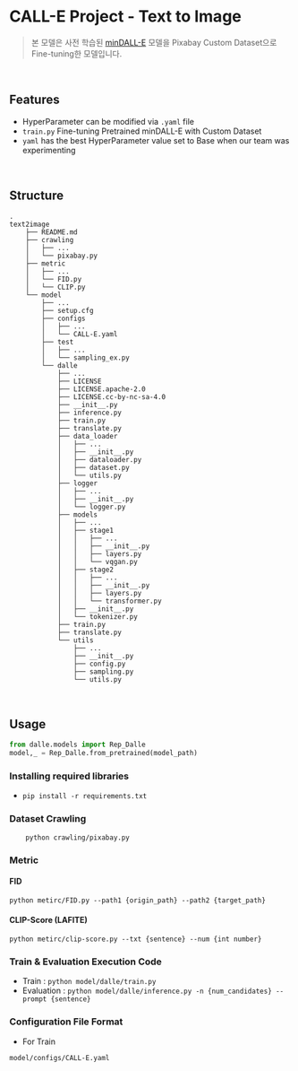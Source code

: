 
# CALL-E Project - Text to Image

>본 모델은 사전 학습된 [minDALL-E](https://github.com/kakaobrain/minDALL-E) 모델을 Pixabay Custom Dataset으로 Fine-tuning한 모델입니다.

<br>

## Features
* HyperParameter can be modified via `.yaml` file
* `train.py` Fine-tuning Pretrained minDALL-E with Custom Dataset
* `yaml` has the best HyperParameter value set to Base when our team was experimenting

<br>

## Structure

```
.
text2image
    ├── README.md
    ├── crawling
    │   ├── ...
    │   └── pixabay.py
    ├── metric
    │   ├── ...
    │   └── FID.py
    │   └── CLIP.py
    └── model
        ├── ...
        ├── setup.cfg
        ├── configs
        │   ├── ...
        │   └── CALL-E.yaml
        ├── test
        │   ├── ...
        │   └── sampling_ex.py
        └── dalle
            ├── ...
            ├── LICENSE
            ├── LICENSE.apache-2.0
            ├── LICENSE.cc-by-nc-sa-4.0
            ├── __init__.py
            ├── inference.py
            ├── train.py
            ├── translate.py
            ├── data_loader
            │   ├── ...
            │   ├── __init__.py
            │   ├── dataloader.py
            │   ├── dataset.py
            │   └── utils.py
            ├── logger
            │   ├── ...
            │   ├── __init__.py
            │   └── logger.py
            ├── models
            │   ├── ...
            │   ├── stage1
            │   │   ├── ...
            │   │   ├── __init__.py
            │   │   ├── layers.py
            │   │   └── vqgan.py
            │   ├── stage2
            │   │   ├── ...
            │   │   ├── __init__.py
            │   │   ├── layers.py
            │   │   └── transformer.py
            │   ├── __init__.py
            │   └── tokenizer.py
            ├── train.py
            ├── translate.py
            └── utils
                ├── ...
                ├── __init__.py
                ├── config.py
                ├── sampling.py
                └── utils.py
```

<br>

## Usage
```python
from dalle.models import Rep_Dalle
model,_ = Rep_Dalle.from_pretrained(model_path)
```

### Installing required libraries
* `pip install -r requirements.txt`

### Dataset Crawling
```shell
    python crawling/pixabay.py
```
### Metric

#### FID
```shell
python metirc/FID.py --path1 {origin_path} --path2 {target_path}
```

#### CLIP-Score (LAFITE)
```shell
python metirc/clip-score.py --txt {sentence} --num {int number}
```

### Train & Evaluation Execution Code

* Train : `python model/dalle/train.py`
* Evaluation : `python model/dalle/inference.py -n {num_candidates} --prompt {sentence}`

### Configuration File Format

* For Train
```
model/configs/CALL-E.yaml
```

